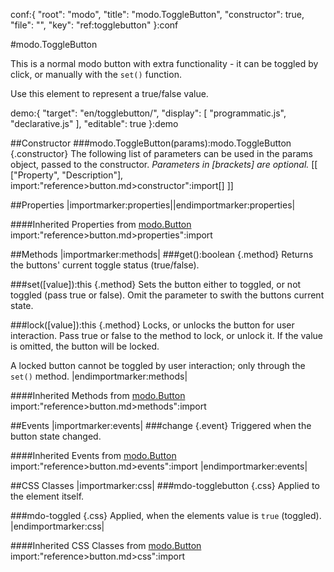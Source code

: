 conf:{
    "root": "modo",
    "title": "modo.ToggleButton",
    "constructor": true,
    "file": "",
    "key": "ref:togglebutton"
}:conf

#modo.ToggleButton

This is a normal modo button with extra functionality - it can be toggled by click, or manually with the `set()` function.

Use this element to represent a true/false value.

demo:{
    "target": "en/togglebutton/",
    "display": [
        "programmatic.js",
        "declarative.js"
    ],
    "editable": true
}:demo

##Constructor
###modo.ToggleButton(params):modo.ToggleButton {.constructor}
The following list of parameters can be used in the params object, passed to the constructor.
_Parameters in [brackets] are optional._
[[
["Property", "Description"],
import:"reference>button.md>constructor":import[]
]]

##Properties
|importmarker:properties||endimportmarker:properties|

####Inherited Properties from [modo.Button](button)
import:"reference>button.md>properties":import

##Methods
|importmarker:methods|
###get():boolean {.method}
Returns the buttons' current toggle status (true/false).

###set([value]):this {.method}
Sets the button either to toggled, or not toggled (pass true or false).
Omit the parameter to swith the buttons current state.

###lock([value]):this {.method}
Locks, or unlocks the button for user interaction. Pass true or false to the method to lock, or unlock it.
If the value is omitted, the button will be locked.

A locked button cannot be toggled by user interaction; only through the `set()` method.
|endimportmarker:methods|

####Inherited Methods from [modo.Button](button)
import:"reference>button.md>methods":import

##Events
|importmarker:events|
###change {.event}
Triggered when the button state changed.

####Inherited Events from [modo.Button](button)
import:"reference>button.md>events":import
|endimportmarker:events|

##CSS Classes
|importmarker:css|
###mdo-togglebutton {.css}
Applied to the element itself.

###mdo-toggled {.css}
Applied, when the elements value is `true` (toggled).
|endimportmarker:css|

####Inherited CSS Classes from [modo.Button](button)
import:"reference>button.md>css":import